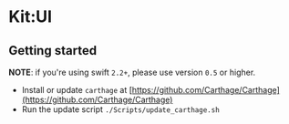 # Kit:UI

## Getting started

**NOTE**: if you're using swift `2.2+`, please use version `0.5` or higher.

- Install or update `carthage` at [https://github.com/Carthage/Carthage](https://github.com/Carthage/Carthage)
- Run the update script `./Scripts/update_carthage.sh`
